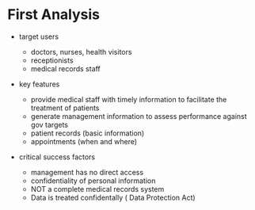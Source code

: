 # First Analysis

- target users
  - doctors, nurses, health visitors
  - receptionists
  - medical records staff

- key features
  - provide medical staff with timely information to facilitate the treatment of patients
  - generate management information to assess performance against gov targets
  - patient records (basic information)
  - appointments (when and where)

- critical success factors
  - management has no direct access
  - confidentiality of personal information
  - NOT a complete medical records system
  - Data is treated confidentally ( Data Protection Act) 
